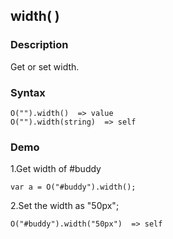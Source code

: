 ## width( )

### Description

Get or set width.

### Syntax
	O("").width()  => value
	O("").width(string)  => self

### Demo

1.Get width of #buddy

	var a = O("#buddy").width();

2.Set the width as "50px";

	O("#buddy").width("50px")  => self